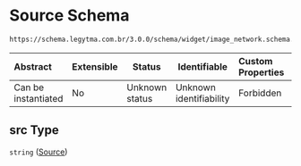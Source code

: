 # Source Schema

```txt
https://schema.legytma.com.br/3.0.0/schema/widget/image_network.schema.json#/properties/src
```




| Abstract            | Extensible | Status         | Identifiable            | Custom Properties | Additional Properties | Access Restrictions | Defined In                                                                                       |
| :------------------ | ---------- | -------------- | ----------------------- | :---------------- | --------------------- | ------------------- | ------------------------------------------------------------------------------------------------ |
| Can be instantiated | No         | Unknown status | Unknown identifiability | Forbidden         | Allowed               | none                | [image_network.schema.json\*](../schema/widget/image_network.schema.json) |

## src Type

`string` ([Source](image_network-properties-source.md))
